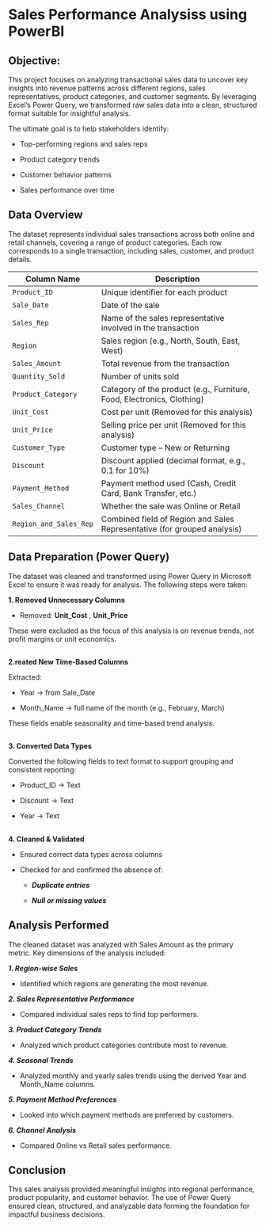 # Sales Performance Analysiss using PowerBI

## Objective:

This project focuses on analyzing transactional sales data to uncover key insights into revenue patterns across different regions, sales representatives, product categories, and customer segments. By leveraging Excel’s Power Query, we transformed raw sales data into a clean, structured format suitable for insightful analysis.

The ultimate goal is to help stakeholders identify:

- Top-performing regions and sales reps

- Product category trends

- Customer behavior patterns

- Sales performance over time

##
## Data Overview

The dataset represents individual sales transactions across both online and retail channels, covering a range of product categories. Each row corresponds to a single transaction, including sales, customer, and product details.

| Column Name            | Description                                                              |
| ---------------------- | ------------------------------------------------------------------------ |
| `Product_ID`           | Unique identifier for each product                                       |
| `Sale_Date`            | Date of the sale                                                         |
| `Sales_Rep`            | Name of the sales representative involved in the transaction             |
| `Region`               | Sales region (e.g., North, South, East, West)                            |
| `Sales_Amount`         | Total revenue from the transaction                                       |
| `Quantity_Sold`        | Number of units sold                                                     |
| `Product_Category`     | Category of the product (e.g., Furniture, Food, Electronics, Clothing)   |
| `Unit_Cost`            | Cost per unit (Removed for this analysis)                                |
| `Unit_Price`           | Selling price per unit (Removed for this analysis)                       |
| `Customer_Type`        | Customer type – New or Returning                                         |
| `Discount`             | Discount applied (decimal format, e.g., 0.1 for 10%)                     |
| `Payment_Method`       | Payment method used (Cash, Credit Card, Bank Transfer, etc.)             |
| `Sales_Channel`        | Whether the sale was Online or Retail                                    |
| `Region_and_Sales_Rep` | Combined field of Region and Sales Representative (for grouped analysis) |

##
## Data Preparation (Power Query)

The dataset was cleaned and transformed using Power Query in Microsoft Excel to ensure it was ready for analysis. The following steps were taken:

**1. Removed Unnecessary Columns**

- Removed: **Unit_Cost** , **Unit_Price**
  
These were excluded as the focus of this analysis is on revenue trends, not profit margins or unit economics.
##

**2.reated New Time-Based Columns**

Extracted:

- Year → from Sale_Date

- Month_Name → full name of the month (e.g., February, March)

These fields enable seasonality and time-based trend analysis.
##

**3. Converted Data Types**

Converted the following fields to text format to support grouping and consistent reporting:

- Product_ID → Text

- Discount → Text

- Year → Text
##

**4. Cleaned & Validated**

- Ensured correct data types across columns

- Checked for and confirmed the absence of:

     - ***Duplicate entries***

     - ***Null or missing values***
 
##
## Analysis Performed

The cleaned dataset was analyzed with Sales Amount as the primary metric. Key dimensions of the analysis included:

***1. Region-wise Sales***

  - Identified which regions are generating the most revenue.

***2. Sales Representative Performance***

  - Compared individual sales reps to find top performers.

***3. Product Category Trends***

   - Analyzed which product categories contribute most to revenue.

***4. Seasonal Trends***

  - Analyzed monthly and yearly sales trends using the derived Year and Month_Name columns.

***5. Payment Method Preferences***

  - Looked into which payment methods are preferred by customers.

***6. Channel Analysis***

  - Compared Online vs Retail sales performance.

##
## Conclusion

This sales analysis provided meaningful insights into regional performance, product popularity, and customer behavior. The use of Power Query ensured clean, structured, and analyzable data forming the foundation for impactful business decisions.


